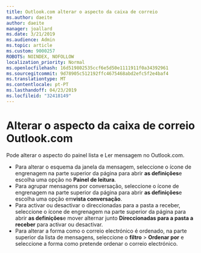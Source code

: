 ```yaml
---
title: Outlook.com alterar o aspecto da caixa de correio
ms.author: daeite
author: daeite
manager: joallard
ms.date: 3/21/2019
ms.audience: Admin
ms.topic: article
ms.custom: 9000257
ROBOTS: NOINDEX, NOFOLLOW
localization_priority: Normal
ms.openlocfilehash: 16d519802535ccf6e5d50e1111911f0a34392961
ms.sourcegitcommit: 9d78905c512192ffc4675468abd2efc5f2e4baf4
ms.translationtype: MT
ms.contentlocale: pt-PT
ms.lasthandoff: 04/23/2019
ms.locfileid: "32418149"
---
```

# <a name="change-the-look-of-your-outlookcom-mailbox"></a>Alterar o aspecto da caixa de correio Outlook.com

Pode alterar o aspecto do painel lista e Ler mensagem no Outlook.com.

- Para alterar o esquema da janela da mensagem, seleccione o ícone de engrenagem na parte superior da página para abrir **as definições**e escolha uma opção no **Painel de leitura**.
- Para agrupar mensagens por conversação, seleccione o ícone de engrenagem na parte superior da página para abrir **as definições**e escolha uma opção em**vista conversação**.
- Para activar ou desactivar o direccionadas para a pasta a receber, seleccione o ícone de engrenagem na parte superior da página para abrir **as definições**e mover alternar junto **Direccionadas para a pasta a receber** para activar ou desactivar.
- Para alterar a forma como o correio electrónico é ordenado, na parte superior da lista de mensagens, seleccione o **filtro** > **Ordenar por** e seleccione a forma como pretende ordenar o correio electrónico.